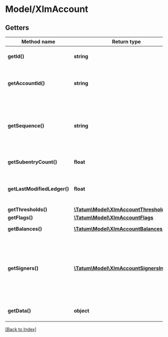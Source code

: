 # Model/XlmAccount

## Getters

Method name | Return type | Description | Notes
------------ | ------------- | ------------- | -------------
**getId()** | **string** | A unique identifier for this account. | [optional]
**getAccountId()** | **string** | This account’s public key encoded in a base32 string representation. | [optional]
**getSequence()** | **string** | This account’s current sequence number. For use when submitting this account’s next transaction. | [optional]
**getSubentryCount()** | **float** | The number of subentries on this account. | [optional]
**getLastModifiedLedger()** | **float** | The ID of the last ledger that included changes to this account. | [optional]
**getThresholds()** | [**\Tatum\Model\XlmAccountThresholds**](XlmAccountThresholds.md) |  | [optional]
**getFlags()** | [**\Tatum\Model\XlmAccountFlags**](XlmAccountFlags.md) |  | [optional]
**getBalances()** | [**\Tatum\Model\XlmAccountBalancesInner[]**](XlmAccountBalancesInner.md) | The assets this account holds. | [optional]
**getSigners()** | [**\Tatum\Model\XlmAccountSignersInner[]**](XlmAccountSignersInner.md) | The public keys and associated weights that can be used to authorize transactions for this account. Used for multi-sig. | [optional]
**getData()** | **object** | An array of account data fields. | [optional]

[[Back to Index]](../index.md)

